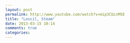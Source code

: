 ```yaml
---
layout: post
permalink: http://www.youtube.com/watch?v=mip3CbLnM5E
title: "Loscil, Steam"
date: 2013-03-15 10:14
comments: true
categories:
---
```



